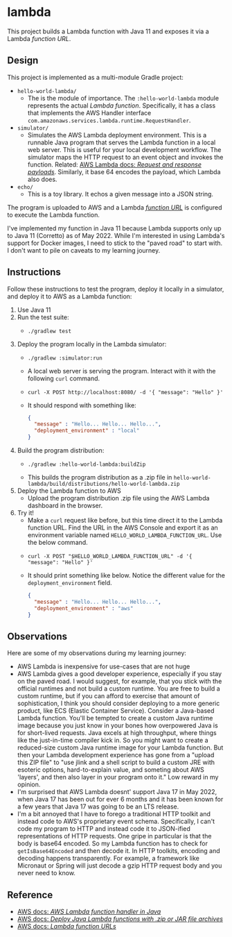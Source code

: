 # lambda

This project builds a Lambda function with Java 11 and exposes it via a Lambda *function URL*.


## Design

This project is implemented as a multi-module Gradle project:

* `hello-world-lambda/`
  * The is the module of importance. The `:hello-world-lambda` module represents the actual *Lambda function*. Specifically,
    it has a class that implements the AWS Handler interface `com.amazonaws.services.lambda.runtime.RequestHandler`.
* `simulator/`
  * Simulates the AWS Lambda deployment environment. This is a runnable Java program that serves the Lambda function in
    a local web server. This is useful for your local development workflow. The simulator maps the HTTP request to an
    event object and invokes the function. Related: [AWS Lambda docs: *Request and response payloads*](https://docs.aws.amazon.com/lambda/latest/dg/urls-invocation.html#urls-payloads).
    Similarly, it base 64 encodes the payload, which Lambda also does.
* `echo/`
  * This is a toy library. It echos a given message into a JSON string.

The program is uploaded to AWS and a Lambda [*function URL*](https://docs.aws.amazon.com/lambda/latest/dg/lambda-urls.html) is configured to execute the Lambda function.

I've implemented my function in Java 11 because Lambda supports only up to Java 11 (Corretto) as of May 2022. While I'm
interested in using Lambda's support for Docker images, I need to stick to the "paved road" to start with. I don't want
to pile on caveats to my learning journey.

## Instructions

Follow these instructions to test the program, deploy it locally in a simulator, and deploy it to AWS as a Lambda function:

1. Use Java 11
2. Run the test suite:
   * ```shell
     ./gradlew test
     ```
4. Deploy the program locally in the Lambda simulator:
   * ```shell
     ./gradlew :simulator:run
     ```
   * A local web server is serving the program. Interact with it with the following `curl` command.
   * ```shell
     curl -X POST http://localhost:8080/ -d '{ "message": "Hello" }'
     ```
   * It should respond with something like:
     ```json
     {
       "message" : "Hello... Hello... Hello...",
       "deployment_environment" : "local"
     }
     ```
5. Build the program distribution:
   * ```shell
     ./gradlew :hello-world-lambda:buildZip
     ```
   * This builds the program distribution as a .zip file in `hello-world-lambda/build/distributions/hello-world-lambda.zip`
6. Deploy the Lambda function to AWS
   * Upload the program distribution .zip file using the AWS Lambda dashboard in the browser.
7. Try it!
   * Make a `curl` request like before, but this time direct it to the Lambda function URL. Find the URL in the AWS Console
     and export it as an environment variable named `HELLO_WORLD_LAMBDA_FUNCTION_URL`. Use the below command.
   * ```shell
     curl -X POST "$HELLO_WORLD_LAMBDA_FUNCTION_URL" -d '{ "message": "Hello" }'
     ```
   * It should print something
     like below. Notice the different value for the `deployment_environment` field.
     ```json
     {
       "message" : "Hello... Hello... Hello...",
       "deployment_environment" : "aws"
     }
     ```

## Observations

Here are some of my observations during my learning journey:

* AWS Lambda is inexpensive for use-cases that are not huge
* AWS Lambda gives a good developer experience, especially if you stay on the paved road. I would suggest, for example,
  that you stick with the official runtimes and not build a custom runtime. You are free to build a custom runtime, but
  if you can afford to exercise that amount of sophistication, I think you should consider deploying to a more generic
  product, like ECS (Elastic Container Service). Consider a Java-based Lambda function. You'll be tempted to create a
  custom Java runtime image because you just know in your bones how overpowered Java is for short-lived requests. Java
  excels at high throughput, where things like the just-in-time compiler kick in. So you might want to create a reduced-size
  custom Java runtime image for your Lambda function. But then your Lambda development experience has gone from a "upload this ZIP file"
  to "use jlink and a shell script to build a custom JRE with esoteric options, hard-to-explain value, and someting about
  AWS 'layers', and then also layer in your program onto it." Low reward in my opinion.
* I'm surprised that AWS Lambda doesnt' support Java 17 in May 2022, when Java 17 has been out for ever 6 months and it
  has been known for a few years that Java 17 was going to be an LTS release.
* I'm a bit annoyed that I have to forego a traditional HTTP toolkit and instead code to AWS's proprietary event schema.
  Specifically, I can't code my program to HTTP and instead code it to JSON-ified representations of HTTP requests. One
  gripe in particular is that the body is base64 encoded. So my Lambda function has to check for `getIsBase64Encoded` and
  then decode it. In HTTP toolkits, encoding and decoding happens transparently. For example, a framework like Micronaut
  or Spring will just decode a gzip HTTP request body and you never need to know.


## Reference

* [AWS docs: *AWS Lambda function handler in Java*](https://docs.aws.amazon.com/lambda/latest/dg/java-handler.html?icmpid=docs_lambda_help)
* [AWS docs: *Deploy Java Lambda functions with .zip or JAR file archives*](https://docs.aws.amazon.com/lambda/latest/dg/java-package.html)
* [AWS docs: *Lambda function URLs*](https://docs.aws.amazon.com/lambda/latest/dg/lambda-urls.html)
